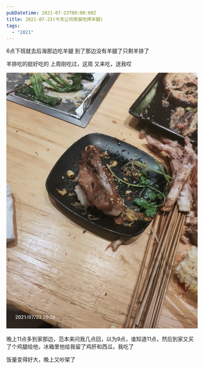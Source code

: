 ```yaml
---
pubDatetime: 2021-07-23T00:00:00Z
title: 2021-07-23(今天公司聚餐吃烤羊腿)
tags:
  - "2021"
---
```


6点下班就去后海那边吃羊腿
到了那边没有羊腿了只剩羊排了

羊排吃的挺好吃的
上周刚吃过，这周 又来吃，送我哎

![](../../img/6904315-b2ad1527172267e2.jpg)

晚上11点多到家那边，范本来问我几点回，以为9点，谁知道11点，然后到家又买了个鸡腿给他，冰箱里他给我留了鸡肝和西瓜，我吃了


饭量变得好大，晚上又吵架了

